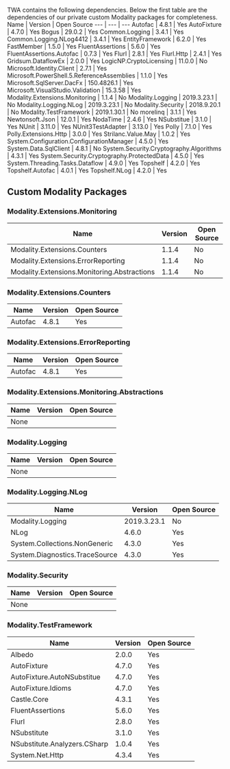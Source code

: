 TWA contains the following dependencies. 
Below the first table are the dependencies of our private custom Modality packages for completeness.
Name | Version | Open Source 
--- | --- | --- 
Autofac | 4.8.1 | Yes
AutoFixture | 4.7.0 | Yes
Bogus | 29.0.2 | Yes
Common.Logging | 3.4.1 | Yes
Common.Logging.NLog4412 | 3.4.1 | Yes
EntityFramework | 6.2.0 | Yes
FastMember | 1.5.0 | Yes
FluentAssertions | 5.6.0 | Yes
FluentAssertions.Autofac | 0.7.3 | Yes
Flurl | 2.8.1 | Yes
Flurl.Http | 2.4.1 | Yes
Gridsum.DataflowEx | 2.0.0 | Yes
LogicNP.CryptoLicensing | 11.0.0 | No
Microsoft.Identity.Client | 2.7.1 | Yes
Microsoft.PowerShell.5.ReferenceAssemblies | 1.1.0 | Yes
Microsoft.SqlServer.DacFx | 150.4826.1 | Yes
Microsoft.VisualStudio.Validation | 15.3.58 | Yes
Modality.Extensions.Monitoring | 1.1.4 | No
Modality.Logging | 2019.3.23.1 | No
Modality.Logging.NLog | 2019.3.23.1 | No
Modality.Security | 2018.9.20.1 | No
Modality.TestFramework | 2019.1.30.1 | No
morelinq | 3.1.1 | Yes
Newtonsoft.Json | 12.0.1 | Yes
NodaTime | 2.4.6 | Yes
NSubstitue | 3.1.0 | Yes
NUnit | 3.11.0 | Yes
NUnit3TestAdapter | 3.13.0 | Yes
Polly | 7.1.0 | Yes
Polly.Extensions.Http | 3.0.0 | Yes
Strilanc.Value.May | 1.0.2 | Yes
System.Configuration.ConfigurationManager | 4.5.0 | Yes
System.Data.SqlClient | 4.8.1 | No
System.Security.Cryptography.Algorithms | 4.3.1 | Yes
System.Security.Cryptography.ProtectedData | 4.5.0 | Yes
System.Threading.Tasks.Dataflow | 4.9.0 | Yes
Topshelf | 4.2.0 | Yes
Topshelf.Autofac | 4.0.1 | Yes
Topshelf.NLog | 4.2.0 | Yes

## Custom Modality Packages

### Modality.Extensions.Monitoring

Name | Version | Open Source 
--- | --- | --- 
Modality.Extensions.Counters | 1.1.4 | No
Modality.Extensions.ErrorReporting | 1.1.4 | No
Modality.Extensions.Monitoring.Abstractions | 1.1.4 | No

### Modality.Extensions.Counters

Name | Version | Open Source 
--- | --- | --- 
Autofac | 4.8.1 | Yes

### Modality.Extensions.ErrorReporting

Name | Version | Open Source 
--- | --- | --- 
Autofac | 4.8.1 | Yes

### Modality.Extensions.Monitoring.Abstractions

Name | Version | Open Source 
--- | --- | --- 
None |  | 

### Modality.Logging

Name | Version | Open Source 
--- | --- | --- 
None |  | 

### Modality.Logging.NLog

Name | Version | Open Source 
--- | --- | --- 
Modality.Logging | 2019.3.23.1 | No
NLog | 4.6.0 | Yes
System.Collections.NonGeneric | 4.3.0 | Yes
System.Diagnostics.TraceSource | 4.3.0 | Yes

### Modality.Security

Name | Version | Open Source 
--- | --- | --- 
None |  | 

### Modality.TestFramework

Name | Version | Open Source 
--- | --- | --- 
Albedo | 2.0.0 | Yes
AutoFixture | 4.7.0 | Yes
AutoFixture.AutoNSubstitue | 4.7.0 | Yes
AutoFixture.Idioms | 4.7.0 | Yes
Castle.Core | 4.3.1 | Yes
FluentAssertions | 5.6.0 | Yes
Flurl | 2.8.0 | Yes
NSubstitute | 3.1.0 | Yes
NSubstitute.Analyzers.CSharp | 1.0.4 | Yes
System.Net.Http | 4.3.4 | Yes

